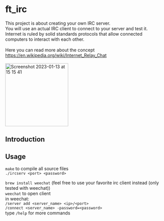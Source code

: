 # ft_irc
This project is about creating your own IRC server. <br>
You will use an actual IRC client to connect to your server and test it. <br>
Internet is ruled by solid standards protocols that allow connected computers to interact
with each other. <br>
<br>
Here you can read more about the concept https://en.wikipedia.org/wiki/Internet_Relay_Chat <br>
<br>
<img width="200" alt="Screenshot 2023-01-13 at 15 15 41" src="https://user-images.githubusercontent.com/65648486/212340953-70706bbf-6571-4ffb-a366-e1e1d57c3523.png">
<br>

## Introduction

## Usage

``make`` to compile all source files <br>
``./ircserv <port> <password>``

``brew install weechat`` (feel free to use your favorite irc client instead (only tested with weechat)) <br>
``weechat`` to open client <br>
in weechat: <br>
``/server add <server_name> <ip>/<port>`` <br>
``/connect <server_name> -password=<password>`` <br>
type ``/help`` for more commands

